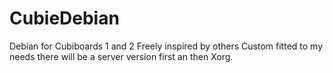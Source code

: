 CubieDebian
===========

Debian for Cubiboards 1 and 2
Freely inspired by others
Custom fitted to my needs there will be a server version first an then Xorg.


